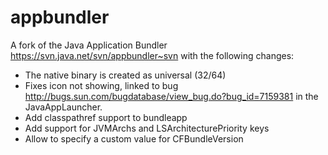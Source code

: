 appbundler
=============

A fork of the Java Application Bundler https://svn.java.net/svn/appbundler~svn
with the following changes:

- The native binary is created as universal (32/64)
- Fixes icon not showing, linked to bug 
  http://bugs.sun.com/bugdatabase/view_bug.do?bug_id=7159381 
  in the JavaAppLauncher.
- Add classpathref support to bundleapp
- Add support for JVMArchs and LSArchitecturePriority keys
- Allow to specify a custom value for CFBundleVersion 

